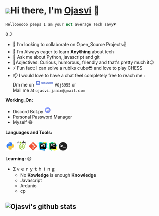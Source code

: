 ### <h1><img src="https://emojis.slackmojis.com/emojis/images/1531849430/4246/blob-sunglasses.gif?1531849430" width="30"/>Hi there, I'm [Ojasvi](https://github.com/Ojasvi-jain) 👋</h1>
```py
Helloooooo peeps I am your not average Tech savy♥ 
```
<kbd>O</kbd> <kbd>J</kbd>  
- 👯 I’m looking to collaborate on Open_Source Projects✌
- 📓 I’m Always eager to learn **Anything** about tech
- 💬 Ask me about Python, javascript and git
- 🤔Adjectives: Curious, humorous, friendly and that's pretty much it😉
- ⚡ Fun fact: I can solve a rubiks cube😎 and love to play CHESS  
- 📫 I would love to have a chat feel completely free to reach me :  
    Dm me on <kbd>[<img height = "20" src="https://github.com/Ojasvi-jain/Ojasvi-jain/blob/master/Assets/Discord-Logo.png">](https://discord.com/users/732895521215086697)</kbd> `#Oj6955` 
    or  
    Mail me at `ojasvi.jaain@gmail.com`



**Working_On:**  
- Discord Bot.py  <img height="20" src="https://github.com/Ojasvi-jain/Ojasvi-jain/blob/master/Assets/Discord.png">
- Personal Password Manager
- Myself 😅


**Languages and Tools:**

<code><img height="30" src="https://github.com/Ojasvi-jain/Ojasvi-jain/blob/master/Assets/Python.png"></code>
<code><img height="36" src="https://github.com/Ojasvi-jain/Ojasvi-jain/blob/master/Assets/JavaScript.png"></code>
<code><img height="28" src="https://github.com/Ojasvi-jain/Ojasvi-jain/blob/master/Assets/Git_icon.svg.png"></code>
<code><img height="28" src="https://github.com/Ojasvi-jain/Ojasvi-jain/blob/master/Assets/webstorm.png"></code>
<code><img height="28" src="https://github.com/Ojasvi-jain/Ojasvi-jain/blob/master/Assets/Pycharm.png"></code>
<code><img height="28" src="https://raw.githubusercontent.com/github/explore/80688e429a7d4ef2fca1e82350fe8e3517d3494d/topics/terminal/terminal.png"></code>


**Learning:** 😄 

- Σｖｅｒｙｔｈｉｎｇ  
	- No **Kowledge** is enough **Knowledge**
	- Javascript
	- Ardunio
	- cp


![Ojasvi's github stats](https://github-readme-stats.vercel.app/api?username=Ojasvi-jain&count_private=true&show_icons=true&theme=tokyonight)
---
